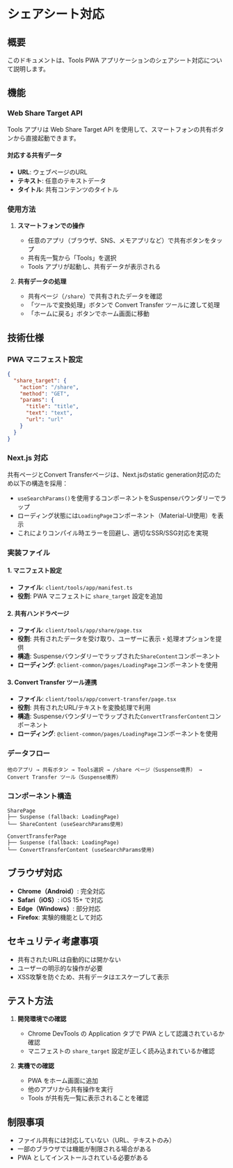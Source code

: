 # シェアシート対応

## 概要

このドキュメントは、Tools PWA アプリケーションのシェアシート対応について説明します。

## 機能

### Web Share Target API

Tools アプリは Web Share Target API を使用して、スマートフォンの共有ボタンから直接起動できます。

#### 対応する共有データ

- **URL**: ウェブページのURL
- **テキスト**: 任意のテキストデータ
- **タイトル**: 共有コンテンツのタイトル

### 使用方法

1. **スマートフォンでの操作**
   - 任意のアプリ（ブラウザ、SNS、メモアプリなど）で共有ボタンをタップ
   - 共有先一覧から「Tools」を選択
   - Tools アプリが起動し、共有データが表示される

2. **共有データの処理**
   - 共有ページ（`/share`）で共有されたデータを確認
   - 「ツールで変換処理」ボタンで Convert Transfer ツールに渡して処理
   - 「ホームに戻る」ボタンでホーム画面に移動

## 技術仕様

### PWA マニフェスト設定

```json
{
  "share_target": {
    "action": "/share",
    "method": "GET",
    "params": {
      "title": "title",
      "text": "text", 
      "url": "url"
    }
  }
}
```

### Next.js 対応

共有ページとConvert Transferページは、Next.jsのstatic generation対応のため以下の構造を採用：

- `useSearchParams()`を使用するコンポーネントをSuspenseバウンダリーでラップ
- ローディング状態には`LoadingPage`コンポーネント（Material-UI使用）を表示
- これによりコンパイル時エラーを回避し、適切なSSR/SSG対応を実現

### 実装ファイル

#### 1. マニフェスト設定
- **ファイル**: `client/tools/app/manifest.ts`
- **役割**: PWA マニフェストに `share_target` 設定を追加

#### 2. 共有ハンドラページ
- **ファイル**: `client/tools/app/share/page.tsx`
- **役割**: 共有されたデータを受け取り、ユーザーに表示・処理オプションを提供
- **構造**: Suspenseバウンダリーでラップされた`ShareContent`コンポーネント
- **ローディング**: `@client-common/pages/LoadingPage`コンポーネントを使用

#### 3. Convert Transfer ツール連携
- **ファイル**: `client/tools/app/convert-transfer/page.tsx`  
- **役割**: 共有されたURL/テキストを変換処理で利用
- **構造**: Suspenseバウンダリーでラップされた`ConvertTransferContent`コンポーネント
- **ローディング**: `@client-common/pages/LoadingPage`コンポーネントを使用

### データフロー

```
他のアプリ → 共有ボタン → Tools選択 → /share ページ（Suspense境界） → Convert Transfer ツール（Suspense境界）
```

### コンポーネント構造

```
SharePage
├── Suspense (fallback: LoadingPage)
└── ShareContent (useSearchParams使用)

ConvertTransferPage  
├── Suspense (fallback: LoadingPage)
└── ConvertTransferContent (useSearchParams使用)
```

## ブラウザ対応

- **Chrome（Android）**: 完全対応
- **Safari（iOS）**: iOS 15+ で対応
- **Edge（Windows）**: 部分対応
- **Firefox**: 実験的機能として対応

## セキュリティ考慮事項

- 共有されたURLは自動的には開かない
- ユーザーの明示的な操作が必要
- XSS攻撃を防ぐため、共有データはエスケープして表示

## テスト方法

1. **開発環境での確認**
   - Chrome DevTools の Application タブで PWA として認識されているか確認
   - マニフェストの `share_target` 設定が正しく読み込まれているか確認

2. **実機での確認**
   - PWA をホーム画面に追加
   - 他のアプリから共有操作を実行
   - Tools が共有先一覧に表示されることを確認

## 制限事項

- ファイル共有には対応していない（URL、テキストのみ）
- 一部のブラウザでは機能が制限される場合がある
- PWA としてインストールされている必要がある